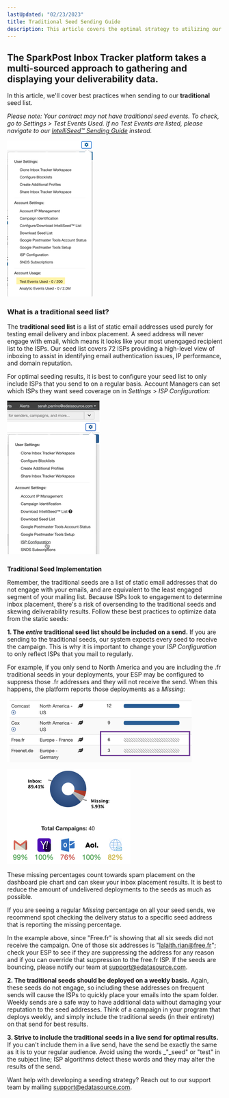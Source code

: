 ```yaml
---
lastUpdated: "02/23/2023"
title: Traditional Seed Sending Guide
description: This article covers the optimal strategy to utilizing our traditional seed list.
---
```


## The SparkPost Inbox Tracker platform takes a multi-sourced approach to gathering and displaying your deliverability data.

In this article, we'll cover best practices when sending to our **traditional** seed list.

_Please note: Your contract may not have traditional seed events. To check, go to Settings > Test Events Used. If no Test Events are listed, please navigate to our [IntelliSeed™ Sending Guide](/analyst/inbox-and-design-tracker/intelliseed-sending-guide) instead._

![](media/traditional_seed_sending_guide/image_0.png)

### What is a traditional seed list?

The **traditional seed list** is a list of static email addresses used purely for testing email delivery and inbox placement. A seed address will never engage with email, which means it looks like your most unengaged recipient list to the ISPs. Our seed list covers 72 ISPs providing a high-level view of inboxing to assist in identifying email authentication issues, IP performance, and domain reputation.

For optimal seeding results, it is best to configure your seed list to only include ISPs that you send to on a regular basis. Account Managers can set which ISPs they want seed coverage on in _Settings_ > _ISP Configuration_:  

![](media/traditional_seed_sending_guide/image_1.png)

###   
**Traditional Seed Implementation**

Remember, the traditional seeds are a list of static email addresses that do not engage with your emails, and are equivalent to the least engaged segment of your mailing list. Because ISPs look to engagement to determine inbox placement, there's a risk of oversending to the traditional seeds and skewing deliverability results. Follow these best practices to optimize data from the static seeds:  

**1\. The _entire_ traditional seed list should be included on a send.** If you are sending to the traditional seeds, our system expects every seed to receive the campaign. This is why it is important to change your _ISP Configuration_ to only reflect ISPs that you mail to regularly.

For example, if you only send to North America and you are including the .fr traditional seeds in your deployments, your ESP may be configured to suppress those .fr addresses and they will not receive the send. When this happens, the platform reports those deployments as a _Missing_:

![](media/traditional_seed_sending_guide/image_2.png)

![](media/traditional_seed_sending_guide/image_3.png)

These missing percentages count towards spam placement on the dashboard pie chart and can skew your inbox placement results. It is best to reduce the amount of undelivered deployments to the seeds as much as possible.

If you are seeing a regular _Missing_ percentage on all your seed sends, we recommend spot checking the delivery status to a specific seed address that is reporting the missing percentage.

In the example above, since "Free.fr" is showing that all six seeds did not receive the campaign. One of those six addresses is "[lalaith.rian@free.fr](mailto:lalaith.rian@free.fr)"; check your ESP to see if they are suppressing the address for any reason and if you can override that suppression to the free.fr ISP. If the seeds are bouncing, please notify our team at [support@edatasource.com](mailto:support@edatasource.com).

**2\. The traditional seeds should be deployed on a weekly basis.** Again, these seeds do not engage, so including these addresses on frequent sends will cause the ISPs to quickly place your emails into the spam folder. Weekly sends are a safe way to have additional data without damaging your reputation to the seed addresses. Think of a campaign in your program that deploys weekly, and simply include the traditional seeds (in their entirety) on that send for best results.

**3\. Strive to include the traditional seeds in a live send for optimal results.** If you can't include them in a live send, have the send be exactly the same as it is to your regular audience. Avoid using the words _"_seed" or "test" in the subject line; ISP algorithms detect these words and they may alter the results of the send.

Want help with developing a seeding strategy? Reach out to our support team by mailing [support@edatasource.com](mailto:support@edatasource.com).

